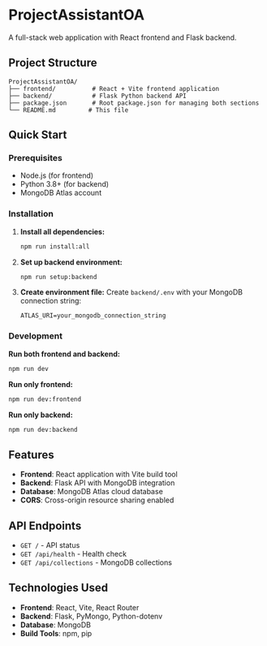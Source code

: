# ProjectAssistantOA

A full-stack web application with React frontend and Flask backend.

## Project Structure

```
ProjectAssistantOA/
├── frontend/          # React + Vite frontend application
├── backend/           # Flask Python backend API
├── package.json       # Root package.json for managing both sections
└── README.md         # This file
```

## Quick Start

### Prerequisites

- Node.js (for frontend)
- Python 3.8+ (for backend)
- MongoDB Atlas account

### Installation

1. **Install all dependencies:**

   ```bash
   npm run install:all
   ```

2. **Set up backend environment:**

   ```bash
   npm run setup:backend
   ```

3. **Create environment file:**
   Create `backend/.env` with your MongoDB connection string:
   ```
   ATLAS_URI=your_mongodb_connection_string
   ```

### Development

**Run both frontend and backend:**

```bash
npm run dev
```

**Run only frontend:**

```bash
npm run dev:frontend
```

**Run only backend:**

```bash
npm run dev:backend
```

## Features

- **Frontend**: React application with Vite build tool
- **Backend**: Flask API with MongoDB integration
- **Database**: MongoDB Atlas cloud database
- **CORS**: Cross-origin resource sharing enabled

## API Endpoints

- `GET /` - API status
- `GET /api/health` - Health check
- `GET /api/collections` - MongoDB collections

## Technologies Used

- **Frontend**: React, Vite, React Router
- **Backend**: Flask, PyMongo, Python-dotenv
- **Database**: MongoDB
- **Build Tools**: npm, pip

